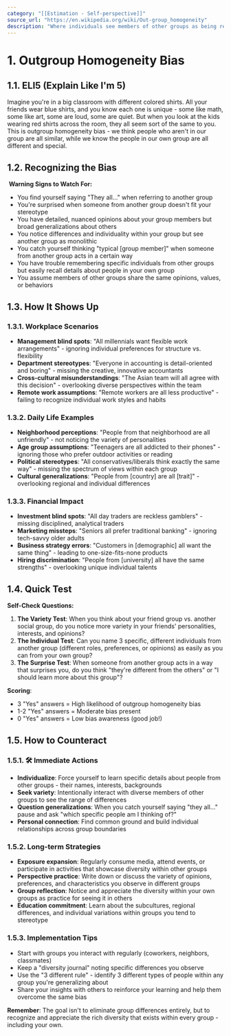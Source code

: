 ```yaml
---
category: "[[Estimation - Self-perspective]]"
source_url: "https://en.wikipedia.org/wiki/Out-group_homogeneity"
description: "Where individuals see members of other groups as being relatively less varied than members of their own group"
---
```


# 1. Outgroup Homogeneity Bias

## 1.1. ELI5 (Explain Like I'm 5)

Imagine you're in a big classroom with different colored shirts. All your friends wear blue shirts, and you know each one is unique - some like math, some like art, some are loud, some are quiet. But when you look at the kids wearing red shirts across the room, they all seem sort of the same to you. This is outgroup homogeneity bias - we think people who aren't in our group are all similar, while we know the people in our own group are all different and special.

## 1.2. Recognizing the Bias

️ **Warning Signs to Watch For:**

- You find yourself saying "They all..." when referring to another group
- You're surprised when someone from another group doesn't fit your stereotype
- You have detailed, nuanced opinions about your group members but broad generalizations about others
- You notice differences and individuality within your group but see another group as monolithic
- You catch yourself thinking "typical [group member]" when someone from another group acts in a certain way
- You have trouble remembering specific individuals from other groups but easily recall details about people in your own group
- You assume members of other groups share the same opinions, values, or behaviors

## 1.3. How It Shows Up

### 1.3.1. Workplace Scenarios

- **Management blind spots**: "All millennials want flexible work arrangements" - ignoring individual preferences for structure vs. flexibility
- **Department stereotypes**: "Everyone in accounting is detail-oriented and boring" - missing the creative, innovative accountants
- **Cross-cultural misunderstandings**: "The Asian team will all agree with this decision" - overlooking diverse perspectives within the team
- **Remote work assumptions**: "Remote workers are all less productive" - failing to recognize individual work styles and habits

### 1.3.2. Daily Life Examples

- **Neighborhood perceptions**: "People from that neighborhood are all unfriendly" - not noticing the variety of personalities
- **Age group assumptions**: "Teenagers are all addicted to their phones" - ignoring those who prefer outdoor activities or reading
- **Political stereotypes**: "All conservatives/liberals think exactly the same way" - missing the spectrum of views within each group
- **Cultural generalizations**: "People from [country] are all [trait]" - overlooking regional and individual differences

### 1.3.3. Financial Impact

- **Investment blind spots**: "All day traders are reckless gamblers" - missing disciplined, analytical traders
- **Marketing missteps**: "Seniors all prefer traditional banking" - ignoring tech-savvy older adults
- **Business strategy errors**: "Customers in [demographic] all want the same thing" - leading to one-size-fits-none products
- **Hiring discrimination**: "People from [university] all have the same strengths" - overlooking unique individual talents

## 1.4. Quick Test

**Self-Check Questions:**

1. **The Variety Test**: When you think about your friend group vs. another social group, do you notice more variety in your friends' personalities, interests, and opinions?
2. **The Individual Test**: Can you name 3 specific, different individuals from another group (different roles, preferences, or opinions) as easily as you can from your own group?
3. **The Surprise Test**: When someone from another group acts in a way that surprises you, do you think "they're different from the others" or "I should learn more about this group"?

**Scoring**:
- 3 "Yes" answers = High likelihood of outgroup homogeneity bias
- 1-2 "Yes" answers = Moderate bias present
- 0 "Yes" answers = Low bias awareness (good job!)

## 1.5. How to Counteract

### 1.5.1. 🛠️ Immediate Actions

- **Individualize**: Force yourself to learn specific details about people from other groups - their names, interests, backgrounds
- **Seek variety**: Intentionally interact with diverse members of other groups to see the range of differences
- **Question generalizations**: When you catch yourself saying "they all..." pause and ask "which specific people am I thinking of?"
- **Personal connection**: Find common ground and build individual relationships across group boundaries

### 1.5.2. Long-term Strategies

- **Exposure expansion**: Regularly consume media, attend events, or participate in activities that showcase diversity within other groups
- **Perspective practice**: Write down or discuss the variety of opinions, preferences, and characteristics you observe in different groups
- **Group reflection**: Notice and appreciate the diversity within your own groups as practice for seeing it in others
- **Education commitment**: Learn about the subcultures, regional differences, and individual variations within groups you tend to stereotype

### 1.5.3. Implementation Tips

- Start with groups you interact with regularly (coworkers, neighbors, classmates)
- Keep a "diversity journal" noting specific differences you observe
- Use the "3 different rule" - identify 3 different types of people within any group you're generalizing about
- Share your insights with others to reinforce your learning and help them overcome the same bias

**Remember**: The goal isn't to eliminate group differences entirely, but to recognize and appreciate the rich diversity that exists within every group - including your own.